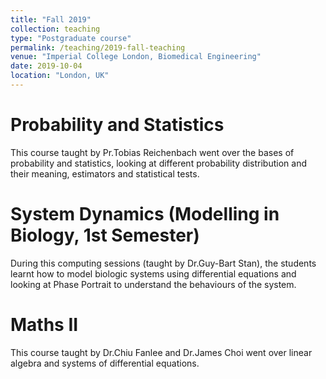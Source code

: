 ```yaml
---
title: "Fall 2019"
collection: teaching
type: "Postgraduate course"
permalink: /teaching/2019-fall-teaching
venue: "Imperial College London, Biomedical Engineering"
date: 2019-10-04
location: "London, UK"
---
```


Probability and Statistics
======

This course taught by Pr.Tobias Reichenbach went over the bases of probability and statistics, looking at different probability distribution and their meaning, estimators and statistical tests.


System Dynamics (Modelling in Biology, 1st Semester)
======

During this computing sessions (taught by Dr.Guy-Bart Stan), the students learnt how to model biologic systems using differential equations and looking at Phase Portrait to understand the behaviours of the system.

Maths II
======

This course taught by Dr.Chiu Fanlee and Dr.James Choi went over linear algebra and systems of differential equations.




